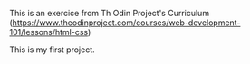 This is an exercice from
Th Odin Project's Curriculum (https://www.theodinproject.com/courses/web-development-101/lessons/html-css)

This is my first project.
